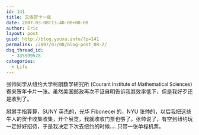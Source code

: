 ```yaml
---
id: 141
title: 又收贺卡一张
date: 2007-03-08T13:40:00+00:00
author: Eric
layout: post
guid: http://blog.youxu.info/?p=141
permalink: /2007/03/08/blog-post_08-2/
dsq_thread_id:
  - 335999578
categories:
  - Life
---
```

张帅同学从纽约大学柯朗数学研究所 (<font size="-1">Courant Institute of Mathematical Sciences</font>) 寄来贺年卡片一张。虽然美国邮政再次不证自明告诉我其效率低下，但是我好歹还是收到了。

掰掰手指算算，SUNY 英杰的，光华 Fibonecei 的，NYU 张帅的，以后我把这些牛人的贺卡收集收集，开个展览，我就收收门票也够了。张帅说了，有空到纽约玩一定好好招待，于是我决定下次去纽约的时候&#8230;. 只带一张单程机票。